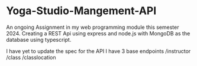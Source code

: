 # Yoga-Studio-Mangement-API
An ongoing Assignment in my web programming module this semester 2024.  Creating a REST Api using express and node.js with MongoDB as the database using typescript.

I have yet to update the spec for the API
I have 3 base endpoints
/instructor
/class
/classlocation
